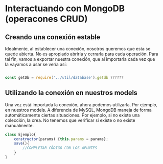 # Interactuando con MongoDB (operacones CRUD)

## Creando una conexión estable

Idealmente, al establecer una conexión, nosotros queremos que esta se quede abierta. No es apropiado abrirla y cerrarla para cada operación.
Para tal fin, vamos a exportar nuestra conexión, que al importarla cada vez que la vayamos a usar se vería así:

```javascript 

const getDb = require('../util/database').getdb ??????
```

## Utilizando la conexión en nuestros models
Una vez está importada la conexión, ahora podemos utilizarla. Por ejemplo, en nuestros models.
A diferencia de MySQL, MongoDB maneja de forma automáticamente ciertas situaciones.
Por ejemplo, si no existe una colección, la crea. No tenemos que verificar si existe o no existe manualmente.


```javascript 
class Ejemplo{
    constructor(params) {this.params = params};
    save(){
        //COMPLETAR CÓDIGO CON LOS APUNTES
    }
}

```